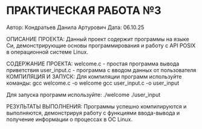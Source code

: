 # ПРАКТИЧЕСКАЯ РАБОТА №3
Автор: Кондратьев Данила Артурович Дата: 06.10.25

ОПИСАНИЕ ПРОЕКТА:
Данный проект содержит программы на языке Си, демонстрирующие основы программирования и работу с API POSIX в операционной системе Linux.

СОДЕРЖАНИЕ ПРОЕКТА:
welcome.c - простая программа вывода приветствия
user_input.c - программа с вводом данных от пользователя
КОМПИЛЯЦИЯ И ЗАПУСК:
Для компиляции программ используйте команды: gcc welcome.c -o welcome gcc user_input.c -o user_input

Для запуска программ используйте: ./welcome ./user_input

РЕЗУЛЬТАТЫ ВЫПОЛНЕНИЯ:
Программы успешно компилируются и выполняются, демонстрируя работу с функциями ввода-вывода и получение информации о процессах в ОС Linux.
